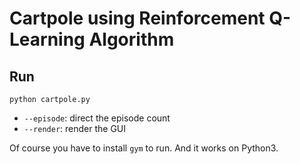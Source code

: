# Cartpole using Reinforcement Q-Learning Algorithm



## Run

`
python cartpole.py
`

* `--episode`: direct the episode count
* `--render`: render the GUI

Of course you have to install `gym` to run. And it works on Python3.
